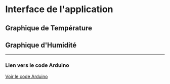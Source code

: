 # Interface de l'application


## Graphique de Température

## Graphique d'Humidité

---

### Lien vers le code Arduino
[Voir le code Arduino](https://github.com/AhmedBerkat/arduino-coed)

